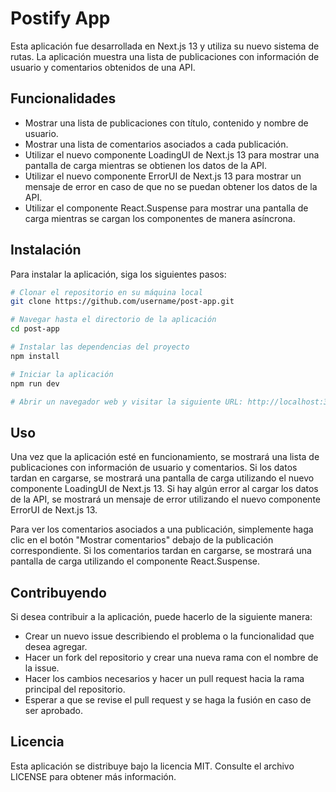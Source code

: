 # Postify App
Esta aplicación fue desarrollada en Next.js 13 y utiliza su nuevo sistema de rutas. La aplicación muestra una lista de publicaciones con información de usuario y comentarios obtenidos de una API.

## Funcionalidades
- Mostrar una lista de publicaciones con título, contenido y nombre de usuario.
- Mostrar una lista de comentarios asociados a cada publicación.
- Utilizar el nuevo componente LoadingUI de Next.js 13 para mostrar una pantalla de carga mientras se obtienen los datos de la API.
- Utilizar el nuevo componente ErrorUI de Next.js 13 para mostrar un mensaje de error en caso de que no se puedan obtener los datos de la API.
- Utilizar el componente React.Suspense para mostrar una pantalla de carga mientras se cargan los componentes de manera asíncrona.

## Instalación
Para instalar la aplicación, siga los siguientes pasos:
```bash
# Clonar el repositorio en su máquina local
git clone https://github.com/username/post-app.git

# Navegar hasta el directorio de la aplicación
cd post-app

# Instalar las dependencias del proyecto
npm install

# Iniciar la aplicación
npm run dev

# Abrir un navegador web y visitar la siguiente URL: http://localhost:3000
```
## Uso
Una vez que la aplicación esté en funcionamiento, se mostrará una lista de publicaciones con información de usuario y comentarios. Si los datos tardan en cargarse, se mostrará una pantalla de carga utilizando el nuevo componente LoadingUI de Next.js 13. Si hay algún error al cargar los datos de la API, se mostrará un mensaje de error utilizando el nuevo componente ErrorUI de Next.js 13.

Para ver los comentarios asociados a una publicación, simplemente haga clic en el botón "Mostrar comentarios" debajo de la publicación correspondiente. Si los comentarios tardan en cargarse, se mostrará una pantalla de carga utilizando el componente React.Suspense.

## Contribuyendo
Si desea contribuir a la aplicación, puede hacerlo de la siguiente manera:
- Crear un nuevo issue describiendo el problema o la funcionalidad que desea agregar.
- Hacer un fork del repositorio y crear una nueva rama con el nombre de la issue.
- Hacer los cambios necesarios y hacer un pull request hacia la rama principal del repositorio.
- Esperar a que se revise el pull request y se haga la fusión en caso de ser aprobado.

## Licencia
Esta aplicación se distribuye bajo la licencia MIT. Consulte el archivo LICENSE para obtener más información.
